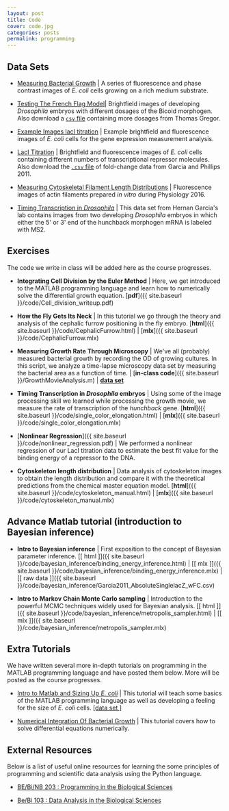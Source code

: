 ```yaml
---
layout: post
title: Code
cover: code.jpg
categories: posts
permalink: programming
---
```


## Data Sets

* [Measuring Bacterial Growth](http://www.rpdata.caltech.edu/courses/pboc_data_sets/2018_colony_growth.zip) \| A series of fluorescence and phase contrast images of  *E. coli* cells growing on a rich medium substrate.

* [Testing The French Flag Model](http://www.rpdata.caltech.edu/courses/bi1_2017/data/drosophila_data.zip)\| Brightfield images of developing *Drosophila* embryos with different dosages of the Bicoid morphogen. Also download a [`csv` file](http://www.rpdata.caltech.edu/courses/bi1_2017/data/gregor_data.csv) containing more dosages from Thomas Gregor.

* [Example Images lacI titration](http://www.rpdata.caltech.edu/courses/pboc_data_sets/2018_gene_expression.zip) \| Example brightfield and fluorescence images of *E. coli* cells for the gene expression measurement analysis.

* [LacI Titration](http://www.rpdata.caltech.edu/courses/bi1_2017/data/lacI_titration.zip) \| Brightfield and fluorescence images of *E. coli* cells containing different numbers of transcriptional repressor molecules. Also download the [`.csv` file](http://www.rpdata.caltech.edu/courses/course_data/lacZ_titration_data.csv) of fold-change data from Garcia and Phillips 2011.

* [Measuring Cytoskeletal Filament Length Distributions](http://www.rpdata.caltech.edu/courses/course_data/ActinFilaments.zip) \| Fluorescence images of actin filaments prepared *in vitro* during Physiology 2016.

* [Timing Transcription in *Drosophila*](http://www.rpdata.caltech.edu/courses/pboc_data_sets/2018_fly_elongation.zip) \| This data set from Hernan Garcia's lab contains images from two developing *Drosophila* embryos in which either the 5' or 3' end of the hunchback morphogen mRNA is labeled with MS2.

## Exercises
The code we write in class will be added here as the course progresses.

* **Integrating Cell Division by the Euler Method** \| Here, we get introduced to the MATLAB programming language and learn how to numerically solve the differential growth equation. [**pdf**]({{ site.baseurl }}/code/Cell_division_writeup.pdf)

* **How the Fly Gets Its Neck** \| In this tutorial we go through the theory and analysis of the cephalic furrow positioning in the fly embryo. [**html**]({{ site.baseurl }}/code/CephalicFurrow.html) \| [**mlx**]({{ site.baseurl }}/code/CephalicFurrow.mlx)

* **Measuring Growth Rate Through Microscopy** \| We've all (probably) measured bacterial growth by recording the OD of growing cultures. In this script, we analyze a time-lapse microscopy data set by measuring the bacterial area as a function of time. \| [**in-class code**]({{ site.baseurl }}/GrowthMovieAnalysis.m) \| [**data set**](http://www.rpdata.caltech.edu/courses/course_data/ecoli_growth.zip)

* **Timing Transcription in *Drosophila* embryos** \| Using some of the image processing skill we learned while processing the growth movie, we measure the rate of transcription of the *hunchback* gene. [**html**]({{ site.baseurl }}/code/single_color_elongation.html)
 \| [**mlx**]({{ site.baseurl }}/code/single_color_elongation.mlx)

* [**Nonlinear Regression**]({{ site.baseurl }}/code/nonlinear_regression.pdf) \| We performed a nonlinear regression of our LacI titration data to estimate the best fit value for the binding energy of a repressor to the DNA.

* **Cytoskeleton length distribution** \| Data analysis of cytoskeleton images to obtain the length distribution and compare it with the theoretical predictions from the chemical master equation model. [**html**]({{ site.baseurl }}/code/cytoskeleton_manual.html) \| [**mlx**]({{ site.baseurl }}/code/cytoskeleton_manual.mlx)



## Advance Matlab tutorial (introduction to Bayesian inference)
* **Intro to Bayesian inference** \| First exposition to the concept of Bayesian parameter inference. [\[ html \]]({{ site.baseurl }}/code/bayesian_inference/binding_energy_inference.html) \| [\[ mlx \]]({{ site.baseurl }}/code/bayesian_inference/binding_energy_inference.mlx) \| [\[ raw data \]]({{ site.baseurl }}/code/bayesian_inference/Garcia2011_AbsoluteSinglelacZ_wFC.csv) 

* **Intro to Markov Chain Monte Carlo sampling** \| Introduction to the powerful MCMC techniques widely used for Bayesian analysis. [\[ html \]]({{ site.baseurl }}/code/bayesian_inference/metropolis_sampler.html) \| [\[ mlx \]]({{ site.baseurl }}/code/bayesian_inference/metropolis_sampler.mlx)

## Extra Tutorials
We have written several more in-depth tutorials on programming in the MATLAB programming language and have posted them below. More will be posted as the course progresses.

* [Intro to Matlab and Sizing Up *E. coli*]() \| This tutorial will teach some basics of the MATLAB programming language as well as developing a feeling for the size of *E. coli* cells. [\[data set \]](http://www.rpdata.caltech.edu/courses/pboc_data_sets/sizing_up_ecoli_8bit.zip)

* [Numerical Integration Of Bacterial Growth](https://rpgroup-pboc.github.io/mbl_pboc_2016/src/euler_method_ODEs.html) \| This tutorial covers how to solve differential equations numerically.

## External Resources
Below is a list of useful online resources for learning the some principles of programming and scientific data analysis using the Python language.

* [BE/Bi/NB 203 : Programming in the Biological Sciences](http://justinbois.github.io/bootcamp/2016/)

* [Be/Bi 103 : Data Analysis in the Biological Sciences](http://www.bebi103.caltech.edu)
